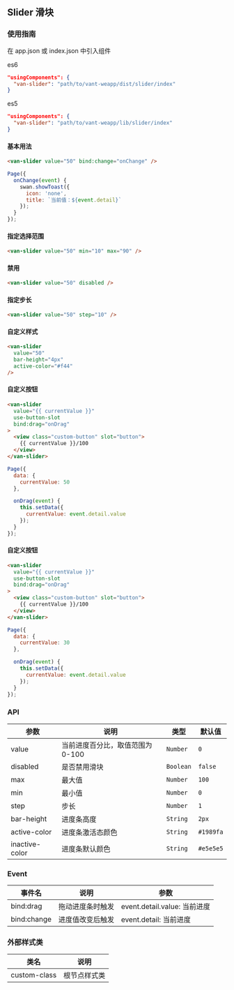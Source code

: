 ## Slider 滑块

### 使用指南
在 app.json 或 index.json 中引入组件

es6
```json
"usingComponents": {
  "van-slider": "path/to/vant-weapp/dist/slider/index"
}
```

es5
```json
"usingComponents": {
  "van-slider": "path/to/vant-weapp/lib/slider/index"
}
```

#### 基本用法

```html
<van-slider value="50" bind:change="onChange" />
```

```js
Page({
  onChange(event) {
    swan.showToast({
      icon: 'none',
      title: `当前值：${event.detail}`
    });
  }
});
```

#### 指定选择范围

```html
<van-slider value="50" min="10" max="90" />
```

#### 禁用

```html
<van-slider value="50" disabled />
```

#### 指定步长

```html
<van-slider value="50" step="10" />
```

#### 自定义样式

```html
<van-slider
  value="50"
  bar-height="4px"
  active-color="#f44"
/>
```

#### 自定义按钮

```html
<van-slider
  value="{{ currentValue }}"
  use-button-slot
  bind:drag="onDrag"
>
  <view class="custom-button" slot="button">
    {{ currentValue }}/100
  </view>
</van-slider>
```

```js
Page({
  data: {
    currentValue: 50
  },

  onDrag(event) {
    this.setData({
      currentValue: event.detail.value
    });
  }
});
```

#### 自定义按钮

```html
<van-slider
  value="{{ currentValue }}"
  use-button-slot
  bind:drag="onDrag"
>
  <view class="custom-button" slot="button">
    {{ currentValue }}/100
  </view>
</van-slider>
```

```js
Page({
  data: {
    currentValue: 30
  },

  onDrag(event) {
    this.setData({
      currentValue: event.detail.value
    });
  }
});
```

### API

| 参数 | 说明 | 类型 | 默认值 |
|-----------|-----------|-----------|-------------|
| value | 当前进度百分比，取值范围为 0-100 | `Number` | `0` |
| disabled | 是否禁用滑块 | `Boolean` | `false` |
| max | 最大值 | `Number` | `100` |
| min | 最小值 | `Number` | `0` |
| step | 步长 | `Number` | `1` |
| bar-height | 进度条高度 | `String` | `2px` |
| active-color | 进度条激活态颜色 | `String` | `#1989fa` |
| inactive-color | 进度条默认颜色 | `String` | `#e5e5e5` |

### Event

| 事件名 | 说明 | 参数 |
|-----------|-----------|-----------|
| bind:drag | 拖动进度条时触发 | event.detail.value: 当前进度 |
| bind:change | 进度值改变后触发 | event.detail: 当前进度 |

### 外部样式类

| 类名 | 说明 |
|-----------|-----------|
| custom-class | 根节点样式类 |
